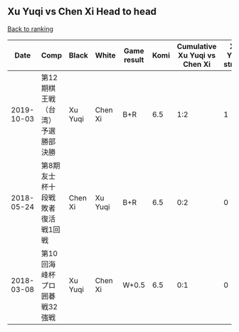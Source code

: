 ## Xu Yuqi vs Chen Xi Head to head

[Back to ranking](../../index.md)




| **Date** | **Comp** | **Black** | **White** | **Game result** | **Komi** | **Cumulative Xu Yuqi vs Chen Xi** | **Xu Yuqi streak** | **Chen Xi streak** | 
| --- | --- | --- | --- | --- | --- | --- | --- | --- |
| 2019-10-03 | 第12期棋王戦（台湾）予選勝部決勝 | Xu Yuqi | Chen Xi | B+R | 6.5 | 1:2 | 1 | 0 | 
| 2018-05-24 | 第8期友士杯十段戦敗者復活戦1回戦 | Chen Xi | Xu Yuqi | B+R | 6.5 | 0:2 | 0 | 2 | 
| 2018-03-08 | 第10回海峰杯プロ囲碁戦32強戦 | Xu Yuqi | Chen Xi | W+0.5 | 6.5 | 0:1 | 0 | 1 |





